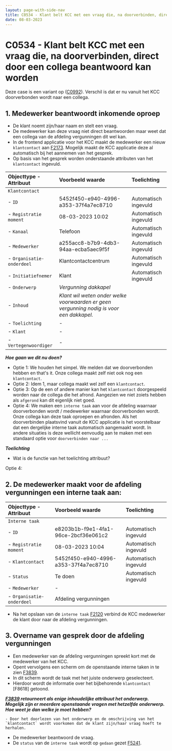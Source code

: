 ```yaml
---
layout: page-with-side-nav
title: C0534 - Klant belt KCC met een vraag die, na doorverbinden, direct door een collega beantwoord kan worden
date: 08-03-2023
---
```


# C0534 - Klant belt KCC met een vraag die, na doorverbinden, direct door een collega beantwoord kan worden

Deze case is een variant op ([C0992](./0992.md)).
Verschil is dat er nu vanuit het KCC doorverbonden wordt naar een collega.

## 1. Medewerker beantwoordt inkomende oproep
- De klant noemt zijn/haar naam en stelt een vraag.
- De medewerker kan deze vraag niet direct beantwoorden maar weet dat een collega van de afdeling vergunningen dit wel kan.
- In de frontend applicatie voor het KCC maakt de medewerker een nieuw `klantcontact` aan [F2173](./2173.md). Mogelijk maakt de KCC applicatie deze al automatisch bij het aannemen van het gesprek. 
- Op basis van het gesprek worden onderstaande attributen van het `klantcontact` ingevuld.

| Objecttype - Attribuut | Voorbeeld waarde | Toelichting |
| :----------- | :----------- | :----------- |
| `Klantcontact` | | |
| - `ID` | 5452f450-e940-4996-a353-37f4a7ec8710 | Automatisch ingevuld |
| - `Registratie moment` | 08-03-2023 10:02 | Automatisch ingevuld |
| - `Kanaal` | Telefoon | Automatisch ingevuld | 
| - `Medewerker` | a255acc8-b7b9-4db3-94aa-ecba5aec9f5f | Automatisch ingevuld |
| - `Organisatie-onderdeel` | Klantcontactcentrum | Automatisch ingevuld |
| - `Initiatiefnemer` | Klant | Automatisch ingevuld |
| - `Onderwerp` | _Vergunning dakkapel_ | |
| - `Inhoud` | _Klant wil weten onder welke voorwaarden er geen vergunning nodig is voor een dakkapel._ | |
| - `Toelichting` | - | |
| - `Klant` | -| |
| - `Vertegenwoordiger` | - | |

___Hoe gaan we dit nu doen?___
- Optie 1: We houden het simpel. We melden dat we doorverbonden hebben en that's it. Onze collega maakt zelf niet ook nog een `klantcontact`.
- Optie 2: Idem 1, maar collega maakt wel zelf een `klantcontact`.
- Optie 3: Op de een of andere manier kan het `klantcontact` doorgespeeld worden naar de collega die het afrond. Aangezien we niet zoiets hebben als `afgerond` kan dit eigenlijk niet goed.
- Optie 4: We maken een `interne taak` aan voor de afdeling waarnaar doorverbonden wordt / medewerker waarnaar doorverbonden wordt. Onze collega kan deze taak oproepen en afronden. Als het doorverbinden plaatsvind vanuit de KCC applicatie is het voorstelbaar dat een dergelijke interne taak automatisch aangemaakt wordt. In andere situaties is deze wellicht eenvoudig aan te maken met een standaard optie voor `doorverbinden naar ...`

___Toelichting___
- Wat is de functie van het toelichting attribuut?

Optie 4:
## 2. De medewerker maakt voor de afdeling vergunningen een interne taak aan:

| Objecttype - Attribuut | Voorbeeld waarde | Toelichting |
| :----------- | :----------- | :----------- |
| `Interne taak` | | |
| - `ID` | e8203b1b-f9e1-4fa1-96ce-2bcf36e061c2 | Automatisch ingevuld |
| - `Registratie moment` | 08-03-2023 10:04 | Automatisch ingevuld |
| - `Klantcontact` | 5452f450-e940-4996-a353-37f4a7ec8710 | Automatisch ingevuld |
| - `Status` | Te doen | Automatisch ingevuld | 
| - `Medewerker` | - |  |
| - `Organisatie-onderdeel` | Afdeling vergunningen |  |

- Na het opslaan van de `interne taak` [F2120](./2120.md) verbind de KCC medewerker de klant door naar de afdeling vergunningen.

## 3. Overname van gesprek door de afdeling vergunningen

- Een medewerker van de afdeling vergunningen spreekt kort met de medewerker van het KCC.
- Opent vervolgens een scherm om de openstaande interne taken in te zien [F3839](./3839.md).
- In dit scherm wordt de taak met het juiste onderwerp geselecteert.
- Hierdoor wordt de informatie over het bijbehorende `klantcontact` [F8618] getoond.

___[F3839](./3839.md) retourneert als enige inhoudelijke attribuut het onderwerp. Mogelijk zijn er meerdere openstaande vragen met hetzelfde onderwerp. Hoe weet je dan welke je moet hebben?___

    - Door het doorlezen van het onderwerp en de omschrijving van het `klantcontact` wordt voorkomen dat de klant zijn/haar vraag hoeft te herhalen.
- De medewerker beantwoord de vraag.
- De `status` van de `interne taak` wordt op `gedaan` gezet [F5241](./5241.md).
